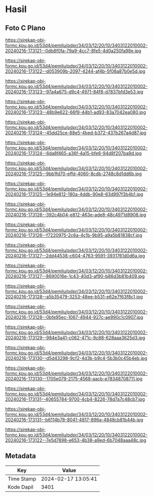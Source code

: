 # Hasil

## Foto C Plano

https://sirekap-obj-formc.kpu.go.id/53d4/pemilu/pdpr/34/03/12/20/10/3403122010002-20240216-173121--0db8f0fa-79a9-4cc7-8fe5-4d0a250fa98e.jpg

https://sirekap-obj-formc.kpu.go.id/53d4/pemilu/pdpr/34/03/12/20/10/3403122010002-20240216-173122--d053909b-2097-4244-af4b-5f08a87b0e5d.jpg

https://sirekap-obj-formc.kpu.go.id/53d4/pemilu/pdpr/34/03/12/20/10/3403122010002-20240216-173123--97a4a675-d9c4-4971-84f8-d7837bfd3e53.jpg

https://sirekap-obj-formc.kpu.go.id/53d4/pemilu/pdpr/34/03/12/20/10/3403122010002-20240216-173123--48b9e622-66f9-44b1-ad93-83a7042ea080.jpg

https://sirekap-obj-formc.kpu.go.id/53d4/pemilu/pdpr/34/03/12/20/10/3403122010002-20240216-173124--45dd25ce-88e5-4bed-b372-437b267a4d87.jpg

https://sirekap-obj-formc.kpu.go.id/53d4/pemilu/pdpr/34/03/12/20/10/3403122010002-20240216-173124--6da8f465-a36f-4a15-bfe6-94d8f207ba9d.jpg

https://sirekap-obj-formc.kpu.go.id/53d4/pemilu/pdpr/34/03/12/20/10/3403122010002-20240216-173125--9bb1fd70-effd-4060-8cdb-2748c8d1dd6b.jpg

https://sirekap-obj-formc.kpu.go.id/53d4/pemilu/pdpr/34/03/12/20/10/3403122010002-20240216-173125--1e94e812-180a-4ddb-90e8-63d997f3b4b1.jpg

https://sirekap-obj-formc.kpu.go.id/53d4/pemilu/pdpr/34/03/12/20/10/3403122010002-20240216-173126--392c4b04-e812-463e-ade8-48c4971d8908.jpg

https://sirekap-obj-formc.kpu.go.id/53d4/pemilu/pdpr/34/03/12/20/10/3403122010002-20240216-173126--f7220975-2c6a-4c1b-9b95-a9a5b81838cf.jpg

https://sirekap-obj-formc.kpu.go.id/53d4/pemilu/pdpr/34/03/12/20/10/3403122010002-20240216-173127--2dd44538-c604-4763-9591-3931761d0d6a.jpg

https://sirekap-obj-formc.kpu.go.id/53d4/pemilu/pdpr/34/03/12/20/10/3403122010002-20240216-173127--8690016e-1c43-40d3-af90-b86d3b81b409.jpg

https://sirekap-obj-formc.kpu.go.id/53d4/pemilu/pdpr/34/03/12/20/10/3403122010002-20240216-173128--a5b35479-3253-48ee-b531-e62e7f63f8c1.jpg

https://sirekap-obj-formc.kpu.go.id/53d4/pemilu/pdpr/34/03/12/20/10/3403122010002-20240216-173128--0bfe95ec-1067-4944-927c-ae990c1c0907.jpg

https://sirekap-obj-formc.kpu.go.id/53d4/pemilu/pdpr/34/03/12/20/10/3403122010002-20240216-173129--984e3a41-c062-471c-9c88-628aaa3625d3.jpg

https://sirekap-obj-formc.kpu.go.id/53d4/pemilu/pdpr/34/03/12/20/10/3403122010002-20240216-173130--d5d43298-9cf2-4d3b-b9c4-5b3b0c45b4eb.jpg

https://sirekap-obj-formc.kpu.go.id/53d4/pemilu/pdpr/34/03/12/20/10/3403122010002-20240216-173130--1705e079-2175-4568-aacb-e78348708711.jpg

https://sirekap-obj-formc.kpu.go.id/53d4/pemilu/pdpr/34/03/12/20/10/3403122010002-20240216-173131--40655784-9700-4cb4-8226-78d7a7c48cb7.jpg

https://sirekap-obj-formc.kpu.go.id/53d4/pemilu/pdpr/34/03/12/20/10/3403122010002-20240216-173131--b6114b78-8041-4817-896a-4848cb81b44b.jpg

https://sirekap-obj-formc.kpu.go.id/53d4/pemilu/pdpr/34/03/12/20/10/3403122010002-20240216-173122--7e5d7898-e653-4b38-a9ed-6b7048aaa48c.jpg


## Metadata

| Key        | Value               |
| ---------- | ------------------- |
| Time Stamp | 2024-02-17 13:05:41 |
| Kode Dapil | 3401                |



